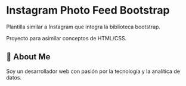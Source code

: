 
# Instagram Photo Feed Bootstrap

Plantilla similar a Instagram que integra la biblioteca bootstrap.

Proyecto para asimilar conceptos de HTML/CSS.



## 🚀 About Me
Soy un desarrollador web con pasión por la tecnología y la analítica de datos.





